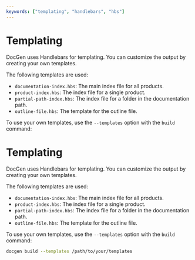```yaml
---
keywords: ["templating", "handlebars", "hbs"]
---
```


# Templating

DocGen uses Handlebars for templating. You can customize the output by creating your own templates.

The following templates are used:

*   `documentation-index.hbs`: The main index file for all products.
*   `product-index.hbs`: The index file for a single product.
*   `partial-path-index.hbs`: The index file for a folder in the documentation path.
*   `outline-file.hbs`: The template for the outline file.

To use your own templates, use the `--templates` option with the `build` command:

# Templating

DocGen uses Handlebars for templating. You can customize the output by creating your own templates.

The following templates are used:

*   `documentation-index.hbs`: The main index file for all products.
*   `product-index.hbs`: The index file for a single product.
*   `partial-path-index.hbs`: The index file for a folder in the documentation path.
*   `outline-file.hbs`: The template for the outline file.

To use your own templates, use the `--templates` option with the `build` command:

```bash
docgen build --templates /path/to/your/templates
```

